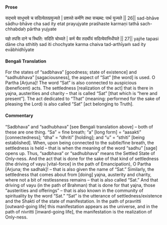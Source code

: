 #### Prose 

सद्भावे साधुभावे च सदित्येतत्प्रयुज्यते |
प्रशस्ते कर्मणि तथा सच्छब्द: पार्थ युज्यते || 26||
sad-bhāve sādhu-bhāve cha sad ity etat prayujyate
praśhaste karmaṇi tathā sach-chhabdaḥ pārtha yujyate

यज्ञे तपसि दाने च स्थिति: सदिति चोच्यते |
कर्म चैव तदर्थीयं सदित्येवाभिधीयते || 27||
yajñe tapasi dāne cha sthitiḥ sad iti chochyate
karma chaiva tad-arthīyaṁ sad ity evābhidhīyate

 #### Bengali Translation 

For the states of “sadbhava” [goodness; state of existence] and “sadhubhava” [sagaciousness], the aspect of “Sat” [the word] is used. O Partha [Arjuna]! The word “Sat” is also connected to auspicious (beneficent) acts. The settledness [realization of the act] that is there in yajna, austerities and charity – that is called “Sat” [that which is “here and present”]. The act dedicated to “That” (meaning: performed for the sake of pleasing the Lord) is also called “Sat” [act belonging to Truth].

 #### Commentary 

“Sadbhava” and “sadhubhava” [see Bengali translation above] – both of these are one thing. “Sa” = fine breath; “a” [long form] = “aasakti” [connectedness]; “dha” = “dhriti” [holding]; and “u” = “sthiti” [being established]. When, upon being connected to the subtle/fine breath, the settledness is held – that is when the meaning of the word “sadhu” [sage] opens up. Thus, “sadbhava” or “sadhubhava” means the Settled State of Only-ness. And the act that is done for the sake of that kind of settledness (the driving of vayu [vital-force] in the path of Emancipation), O Partha [Arjuna; the sadhak]! – that is also given the name of “Sat.” Similarly, the settledness that comes about from [doing] yajna, austerity and charity, where not a bit of restlessness remains – that is also called “Sat.” And that driving of vayu (in the path of Brahman) that is done for that yajna, those “austerities and offerings” – that is also known in the community of spirituality by the word “Sat.” “Sat” is the utterance of settledness/existence and the Shakti of the state of manifestation. In the path of pravritti [outward-going life] this manifestation appears as the universe, and in the path of nivritti [inward-going life], the manifestation is the realization of Only-ness.